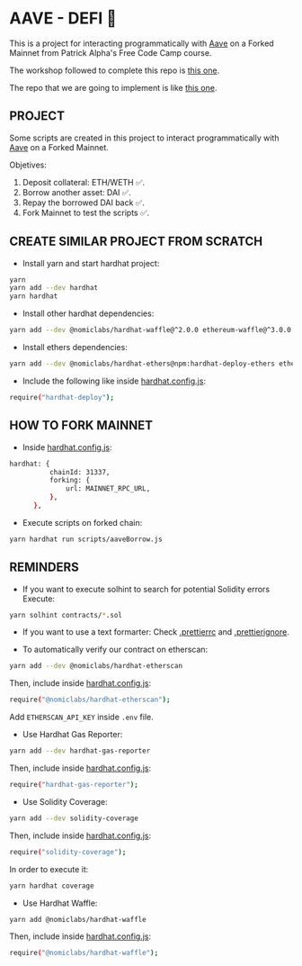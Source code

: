 # AAVE - DEFI 👻

This is a project for interacting programmatically with [Aave](https://aave.com/) on a Forked Mainnet from Patrick Alpha's Free Code Camp course.

The workshop followed to complete this repo is [this one](https://github.com/PatrickAlphaC/hardhat-defi-fcc).

The repo that we are going to implement is like [this one](https://www.youtube.com/watch?v=gyMwXuJrbJQ&t=15996s).

## PROJECT

Some scripts are created in this project to interact programmatically with [Aave](https://aave.com/) on a Forked Mainnet.

Objetives:

1. Deposit collateral: ETH/WETH ✅.
2. Borrow another asset: DAI ✅.
3. Repay the borrowed DAI back ✅.
4. Fork Mainnet to test the scripts ✅.

## CREATE SIMILAR PROJECT FROM SCRATCH

-   Install yarn and start hardhat project:

```bash
yarn
yarn add --dev hardhat
yarn hardhat
```

-   Install other hardhat dependencies:

```bash
yarn add --dev @nomiclabs/hardhat-waffle@^2.0.0 ethereum-waffle@^3.0.0 chai@^4.2.0 @nomiclabs/hardhat-ethers@^2.0.0 ethers@^5.0.0 @nomiclabs/hardhat-etherscan@^3.0.0 dotenv@^16.0.0 eslint@^7.29.0 eslint-config-prettier@^8.3.0 eslint-config-standard@^16.0.3 eslint-plugin-import@^2.23.4 eslint-plugin-node@^11.1.0 eslint-plugin-prettier@^3.4.0 eslint-plugin-promise@^5.1.0 hardhat-gas-reporter@^1.0.4 prettier@^2.3.2 prettier-plugin-solidity@^1.0.0-beta.13 solhint@^3.3.6 solidity-coverage@^0.7.16
```

-   Install ethers dependencies:

```bash
yarn add --dev @nomiclabs/hardhat-ethers@npm:hardhat-deploy-ethers ethers
```

-   Include the following like inside [hardhat.config.js](https://github.com/JMariadlcs/aave-defi/blob/main/hardhat.config.js):

```bash
require("hardhat-deploy");
```

## HOW TO FORK MAINNET

-   Inside [hardhat.config.js](https://github.com/JMariadlcs/aave-defi/blob/main/hardhat.config.js):

```bash
hardhat: {
          chainId: 31337,
          forking: {
              url: MAINNET_RPC_URL,
          },
      },
```

-   Execute scripts on forked chain:

```bash
yarn hardhat run scripts/aaveBorrow.js
```

## REMINDERS

-   If you want to execute solhint to search for potential Solidity errors
    Execute:

```bash
yarn solhint contracts/*.sol
```

-   If you want to use a text formarter:
    Check [.prettierrc](https://github.com/JMariadlcs/aave-defi/blob/main/.prettierrc) and [.prettierignore](https://github.com/JMariadlcs/aave-defi/blob/main/.prettierignore).

-   To automatically verify our contract on etherscan:

```bash
yarn add --dev @nomiclabs/hardhat-etherscan
```

Then, include inside [hardhat.config.js](https://github.com/JMariadlcs/aave-defi/blob/main/hardhat.config.js):

```bash
require("@nomiclabs/hardhat-etherscan");
```

Add `ETHERSCAN_API_KEY` inside `.env` file.

-   Use Hardhat Gas Reporter:

```bash
yarn add --dev hardhat-gas-reporter
```

Then, include inside [hardhat.config.js](https://github.com/JMariadlcs/aave-defi/blob/main/hardhat.config.js):

```bash
require("hardhat-gas-reporter");
```

-   Use Solidity Coverage:

```bash
yarn add --dev solidity-coverage
```

Then, include inside [hardhat.config.js](https://github.com/JMariadlcs/aave-defi/blob/main/hardhat.config.js):

```bash
require("solidity-coverage");
```

In order to execute it:

```bash
yarn hardhat coverage
```

-   Use Hardhat Waffle:

```bash
yarn add @nomiclabs/hardhat-waffle
```

Then, include inside [hardhat.config.js](https://github.com/JMariadlcs/aave-defi/blob/main/hardhat.config.jss):

```bash
require("@nomiclabs/hardhat-waffle");
```
